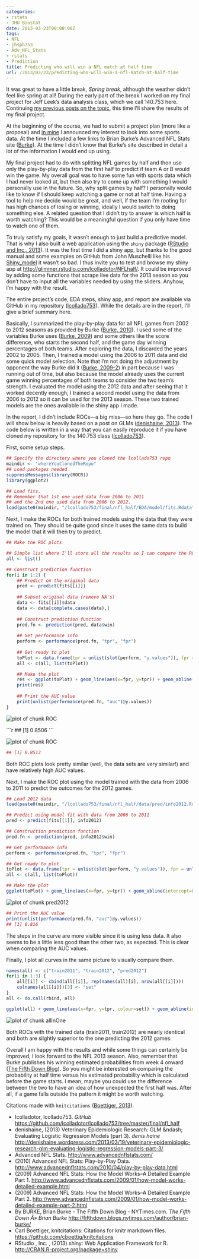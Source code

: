 ```yaml
---
categories:
- rstats
- JHU Biostat
date: 2013-03-23T00:00:00Z
tags:
- NFL
- jhsph753
- Adv_NFL_Stats
- rstats
- Prediction
title: Predicting who will win a NFL match at half time
url: /2013/03/23/predicting-who-will-win-a-nfl-match-at-half-time
---
```


<p>It was great to have a little break, <em>Spring break</em>, although the weather didn&#8217;t feel like spring at all! During the early part of the break I worked on my final project for Jeff Leek&#8217;s data analysis class, which we call 140.753 here. Continuing <a href="http://fellgernon.tumblr.com/tagged/jhsph753#.UU44Y1vF2c4">my previous posts on the topic</a>, this time I&#8217;ll share the results of my final project.</p>
<p>At the beginning of the course, we had to submit a project plan (more like a proposal) and <a href="https://github.com/lcolladotor/lcollado753/blob/master/hw/projectplan/lcollado_projectplan.pdf">in mine</a> I announced my interest to look into some sports data. At the time I included a few links to Brian Burke&#8217;s Advanced NFL Stats site (<span class="showtooltip" title="(2013). Advanced NFL Stats.   http://www.advancednflstats.com/ [Online. last-accessed:  2013-03-23 23:28:38].  http://www.advancednflstats.com/."><a href="http://www.advancednflstats.com/">Burke</a></span>). At the time I didn&#8217;t know that Burke&#8217;s site described in detail a lot of the information I would end up using.</p>
<p>My final project had to do with splitting NFL games by half and then use only the play-by-play data from the first half to predict if team A or B would win the game. My overall goal was to have some fun with sports data which I had never looked at, but then also try to come up with something I would personally use in the future. So, why split games by half? I personally would like to know if I should keep watching a game or not at half time. Having a tool to help me decide would be great, and well, if the team I&#8217;m rooting for has high chances of losing or winning, ideally I would switch to doing something else. A related question that I didn&#8217;t try to answer is which half is worth watching? This would be a meaningful question if you only have time to watch one of them.</p>
<p>To truly satisfy my goals, it wasn&#8217;t enough to just build a predictive model. That is why I also built a web application using the <code>shiny</code> package (<span class="showtooltip" title="RStudio and Inc. (2013). _shiny: Web Application Framework for R_.  R package version 0.4.0,   http://CRAN.R-project.org/package=shiny."><a href="http://CRAN.R-project.org/package=shiny">RStudio and Inc., 2013</a></span>). It was the first time I did a shiny app, but thanks to the good manual and some examples on GitHub from John Muschelli like his <a href="https://github.com/muschellij2/Shiny_model">Shiny_model</a> it wasn&#8217;t so bad. I thus invite you to test and browse my shiny app at <a href="http://glimmer.rstudio.com/lcolladotor/NFLhalf/"><a href="http://glimmer.rstudio.com/lcolladotor/NFLhalf/">http://glimmer.rstudio.com/lcolladotor/NFLhalf/</a></a>. It could be improved by adding some functions that scrape live data for the 2013 season so you don&#8217;t have to input all the variables needed by using the sliders. Anyhow, I&#8217;m happy with the result.</p>
<p>The entire project&#8217;s code, EDA steps, shiny app, and report are available via GitHub in my repository (<span class="showtooltip" title="lcolladotor (2013). lcollado753.   https://github.com/lcolladotor/lcollado753 [Online.  last-accessed: 2013-03-21 02:23:49].   https://github.com/lcolladotor/lcollado753/tree/master/final/nfl_half."><a href="https://github.com/lcolladotor/lcollado753/tree/master/final/nfl_half">lcollado753</a></span>). While the details are in the report, I&#8217;ll give a brief summary here.</p>
<p>Basically, I summarized the play-by-play data for all NFL games from 2002 to 2012 seasons as provided by Burke (<span class="showtooltip" title="(2010). Advanced NFL Stats: Play-by-Play Data.   http://www.advancednflstats.com/2010/04/play-by-play-data.html  [Online. last-accessed: 2013-03-24 00:08:20].   http://www.advancednflstats.com/2010/04/play-by-play-data.html."><a href="http://www.advancednflstats.com/2010/04/play-by-play-data.html">Burke, 2010</a></span>). I used some of the variables Burke uses (<span class="showtooltip" title="(2009). Advanced NFL Stats: How the Model Works-A Detailed  Example Part 1.   http://www.advancednflstats.com/2009/01/how-model-works-detailed-example.html  [Online. last-accessed: 2013-03-24 00:08:21].   http://www.advancednflstats.com/2009/01/how-model-works-detailed-example.html."><a href="http://www.advancednflstats.com/2009/01/how-model-works-detailed-example.html">Burke, 2009</a></span>) and some others like the score difference, who starts the second half, and the game day winning percentages of both teams. After exploring the data, I discarded the years 2002 to 2005. Then, I trained a model using the 2006 to 2011 data and did some quick model selection. Note that I&#8217;m not doing the adjustment by opponent the way Burke did it (<span class="showtooltip" title="(2009). Advanced NFL Stats: How the Model Works-A Detailed  Example Part 2.   http://www.advancednflstats.com/2009/01/how-model-works-detailed-example-part-2.html  [Online. last-accessed: 2013-03-24 00:08:23].   http://www.advancednflstats.com/2009/01/how-model-works-detailed-example-part-2.html."><a href="http://www.advancednflstats.com/2009/01/how-model-works-detailed-example-part-2.html">Burke, 2009-2</a></span>) in part because I was running out of time, but also because the model already uses the current game winning percentages of both teams to consider the two team&#8217;s strength. I evaluated the model using the 2012 data and after seeing that it worked decently enough, I trained a second model using the data from 2006 to 2012 so it can be used for the 2013 season. These two trained models are the ones available in the shiny app I made.</p>
<p>In the report, I didn&#8217;t include ROCs—a big miss—so here they go. The code I will show below is heavily based on a post on GLMs (<span class="showtooltip" title="denishaine (2013). Veterinary Epidemiologic Research: GLM  \ Evaluating Logistic Regression Models (part 3).   http://denishaine.wordpress.com/2013/03/19/veterinary-epidemiologic-research-glm-evaluating-logistic-regression-models-part-3/  [Online. last-accessed: 2013-03-23 22:51:49].   http://denishaine.wordpress.com/2013/03/19/veterinary-epidemiologic-research-glm-evaluating-logistic-regression-models-part-3/."><a href="http://denishaine.wordpress.com/2013/03/19/veterinary-epidemiologic-research-glm-evaluating-logistic-regression-models-part-3/">denishaine, 2013</a></span>). The code below is written in a way that you can easily reproduce it if you have cloned my repository for the 140.753 class (<span class="showtooltip" title="lcolladotor (2013). lcollado753.   https://github.com/lcolladotor/lcollado753 [Online.  last-accessed: 2013-03-21 02:23:49].   https://github.com/lcolladotor/lcollado753/tree/master/final/nfl_half."><a href="https://github.com/lcolladotor/lcollado753/tree/master/final/nfl_half">lcollado753</a></span>).</p>
<p>First, some setup steps.</p>

```r
## Specify the directory where you cloned the lcollado753 repo
maindir <- "whereYouClonedTheRepo"
## Load packages needed
suppressMessages(library(ROCR))
library(ggplot2)

## Load fits.
## Remember that 1st one used data from 2006 to 2011
## and the 2nd one used data from 2006 to 2012.
load(paste0(maindir, "/lcollado753/final/nfl_half/EDA/model/fits.Rdata"))
```

<p>Next, I make the ROCs for both trained models using the data that they were trained on. They should be quite good since it uses the same data to build the model that it will then try to predict.</p>

```r
## Make the ROC plots

## Simple list where I'll store all the results so I can compare the ROC plots later on
all <- list()

## Construct prediction function
for(i in 1:2) {
	## Predict on the original data
	pred <- predict(fits[[i]])
	
	## Subset original data (remove NA's)
	data <- fits[[i]]$data
	data <- data[complete.cases(data),]
	
	## Construct prediction function
	pred.fn <- prediction(pred, data$win)
	
	## Get performance info
	perform <- performance(pred.fn, "tpr", "fpr")
	
	## Get ready to plot
	toPlot <- data.frame(tpr = unlist(slot(perform, "y.values")), fpr = unlist(slot(perform, "x.values")))
	all <- c(all, list(toPlot))

	## Make the plot
	res <- ggplot(toPlot) + geom_line(aes(x=fpr, y=tpr)) + geom_abline(intercept=0, slope=1, colour="orange") + ylab("Sensitivity") + xlab("1 - Specificity") + ggtitle(paste("Years 2006 to", c("2011", "2012")[i]))
	print(res)
	
	## Print the AUC value
	print(unlist(performance(pred.fn, "auc")@y.values))
}
```

<p><img alt="plot of chunk ROC" src="http://i.imgur.com/b1FS2ml.png"/></p>
```r
## [1] 0.8506
```
<p><img alt="plot of chunk ROC" src="http://i.imgur.com/f2UOySy.png"/></p>

```r
## [1] 0.8513
```

<p>Both ROC plots look pretty similar (well, the data sets are very similar!) and have relatively high AUC values.</p>
<p>Next, I make the ROC plot using the model trained with the data from 2006 to 2011 to predict the outcomes for the 2012 games.</p>

```r
## Load 2012 data
load(paste0(maindir, "/lcollado753/final/nfl_half/data/pred/info2012.Rdata"))

## Predict using model fit with data from 2006 to 2011
pred <- predict(fits[[1]], info2012)

## Construction prediction function
pred.fn <- prediction(pred, info2012$win)

## Get performance info
perform <- performance(pred.fn, "tpr", "fpr")

## Get ready to plot
toPlot <- data.frame(tpr = unlist(slot(perform, "y.values")), fpr = unlist(slot(perform, "x.values")))
all <- c(all, list(toPlot))

## Make the plot
ggplot(toPlot) + geom_line(aes(x=fpr, y=tpr)) + geom_abline(intercept=0, slope=1, colour="orange") + ylab("Sensitivity") + xlab("1 - Specificity") + ggtitle("Model trained 2006-2011 predicting 2012")
```

<p><img alt="plot of chunk pred2012" src="http://i.imgur.com/DDcsW7W.png"/></p>

```r
## Print the AUC value
print(unlist(performance(pred.fn, "auc")@y.values))
## [1] 0.816
```

<p>The steps in the curve are more visible since it is using less data. It also seems to be a little less good than the other two, as expected. This is clear when comparing the AUC values.</p>
<p>Finally, I plot all curves in the same picture to visually compare them.</p>

```r
names(all) <- c("train2011", "train2012", "pred2012")
for(i in 1:3) {
	all[[i]] <- cbind(all[[i]], rep(names(all)[i], nrow(all[[i]])))
	colnames(all[[i]])[3] <- "set"
}
all <- do.call(rbind, all)

ggplot(all) + geom_line(aes(x=fpr, y=tpr, colour=set)) + geom_abline(intercept=0, slope=1, colour="orange") + ylab("Sensitivity") + xlab("1 - Specificity") + ggtitle("Comparing ROCs")
```

<p><img alt="plot of chunk allInOne" src="http://i.imgur.com/tUVfgfs.png"/></p>
<p>Both ROCs with the trained data (train2011, train2012) are nearly identical and both are slightly superior to the one predicting the 2012 games.</p>
<p>Overall I am happy with the results and while some things can certainly be improved, I look forward to the NFL 2013 season. Also, remember that Burke publishes his winning estimated probabilities from week 4 onward (<span class="showtooltip" title="BURKE BB (2013). Brian Burke - The Fifth Down Blog -  NYTimes.com.   http://fifthdown.blogs.nytimes.com/author/brian-burke/ [Online.  last-accessed: 2013-03-24 00:26:32].   http://fifthdown.blogs.nytimes.com/author/brian-burke/."><a href="http://fifthdown.blogs.nytimes.com/author/brian-burke/">The Fifth Down Blog</a></span>). So you might be interested on comparing the probability at half time versus his estimated probability which is calculated before the game starts. I mean, maybe you could use the difference between the two to have an idea of how unexpected the first half was. After all, if a game falls outside the pattern it might be worth watching.</p>
<p>Citations made with <code>knitcitations</code> (<span class="showtooltip" title="Boettiger C (2013). _knitcitations: Citations for knitr markdown  files_. R package version 0.4-4,   https://github.com/cboettig/knitcitations."><a href="https://github.com/cboettig/knitcitations">Boettiger, 2013</a></span>).</p>
<ul><li>lcolladotor, lcollado753. <em>GitHub</em> <a href="https://github.com/lcolladotor/lcollado753/tree/master/final/nfl_half"><a href="https://github.com/lcolladotor/lcollado753/tree/master/final/nfl_half">https://github.com/lcolladotor/lcollado753/tree/master/final/nfl_half</a></a></li>
<li>denishaine, (2013) Veterinary Epidemiologic Research: GLM &amp;ndash; Evaluating Logistic Regression Models (part 3). <em>denis haine</em> <a href="http://denishaine.wordpress.com/2013/03/19/veterinary-epidemiologic-research-glm-evaluating-logistic-regression-models-part-3/"><a href="http://denishaine.wordpress.com/2013/03/19/veterinary-epidemiologic-research-glm-evaluating-logistic-regression-models-part-3/">http://denishaine.wordpress.com/2013/03/19/veterinary-epidemiologic-research-glm-evaluating-logistic-regression-models-part-3/</a></a></li>
<li>Advanced NFL Stats. <a href="http://www.advancednflstats.com/"><a href="http://www.advancednflstats.com/">http://www.advancednflstats.com/</a></a></li>
<li>(2010) Advanced NFL Stats: Play-by-Play Data. <a href="http://www.advancednflstats.com/2010/04/play-by-play-data.html"><a href="http://www.advancednflstats.com/2010/04/play-by-play-data.html">http://www.advancednflstats.com/2010/04/play-by-play-data.html</a></a></li>
<li>(2009) Advanced NFL Stats: How the Model Works–A Detailed Example Part 1. <a href="http://www.advancednflstats.com/2009/01/how-model-works-detailed-example.html"><a href="http://www.advancednflstats.com/2009/01/how-model-works-detailed-example.html">http://www.advancednflstats.com/2009/01/how-model-works-detailed-example.html</a></a></li>
<li>(2009) Advanced NFL Stats: How the Model Works–A Detailed Example Part 2. <a href="http://www.advancednflstats.com/2009/01/how-model-works-detailed-example-part-2.html"><a href="http://www.advancednflstats.com/2009/01/how-model-works-detailed-example-part-2.html">http://www.advancednflstats.com/2009/01/how-model-works-detailed-example-part-2.html</a></a></li>
<li>By BURKE, Brian Burke - The Fifth Down Blog - NYTimes.com. <em>The Fifth Down Â» Brian Burke</em> <a href="http://fifthdown.blogs.nytimes.com/author/brian-burke/"><a href="http://fifthdown.blogs.nytimes.com/author/brian-burke/">http://fifthdown.blogs.nytimes.com/author/brian-burke/</a></a></li>
<li>Carl Boettiger, knitcitations: Citations for knitr markdown files. <a href="https://github.com/cboettig/knitcitations"><a href="https://github.com/cboettig/knitcitations">https://github.com/cboettig/knitcitations</a></a></li>
<li>RStudio , Inc. , (2013) shiny: Web Application Framework for R. <a href="http://CRAN.R-project.org/package=shiny"><a href="http://CRAN.R-project.org/package=shiny">http://CRAN.R-project.org/package=shiny</a></a></li>
</ul>
